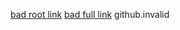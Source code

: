 [bad root link](https://github.invalid)
[bad full link](http://github.invalid/foo/index.html)
github.invalid